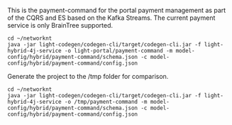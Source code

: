 This is the payment-command for the portal payment management as part of the CQRS and ES based on the Kafka Streams. The current payment service is only BrainTree supported.

```
cd ~/networknt
java -jar light-codegen/codegen-cli/target/codegen-cli.jar -f light-hybrid-4j-service -o light-portal/payment-command -m model-config/hybrid/payment-command/schema.json -c model-config/hybrid/payment-command/config.json
```

Generate the project to the /tmp folder for comparison. 

```
cd ~/networknt
java -jar light-codegen/codegen-cli/target/codegen-cli.jar -f light-hybrid-4j-service -o /tmp/payment-command -m model-config/hybrid/payment-command/schema.json -c model-config/hybrid/payment-command/config.json
```
